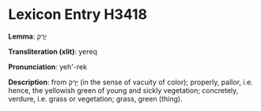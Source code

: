 # Lexicon Entry H3418

**Lemma**: יֶרֶק

**Transliteration (xlit)**: yereq

**Pronunciation**: yeh'-rek

**Description**:
from יָרָק (in the sense of vacuity of color); properly, pallor, i.e. hence, the yellowish green of young and sickly vegetation; concretely, verdure, i.e. grass or vegetation; grass, green (thing).
